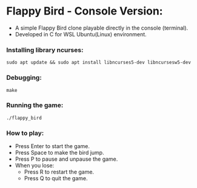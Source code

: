 # Flappy Bird - Console Version:
* A simple Flappy Bird clone playable directly in the console (terminal).
* Developed in C for WSL Ubuntu(Linux) environment.

### Installing library ncurses:
```
sudo apt update && sudo apt install libncurses5-dev libncursesw5-dev
```

### Debugging:
```
make
```

### Running the game:
```
./flappy_bird
```

### How to play:
* Press Enter to start the game.
* Press Space to make the bird jump.
* Press P to pause and unpause the game.
* When you lose:
    * Press R to restart the game.
    * Press Q to quit the game.
